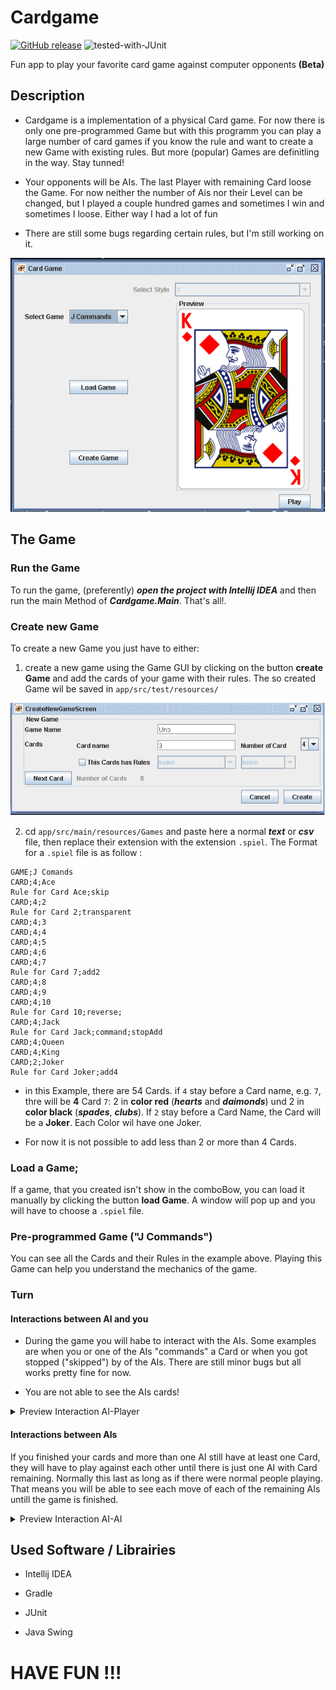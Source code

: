# Cardgame 

[![GitHub release](https://img.shields.io/github/v/release/Josephbisso/Cardgame.svg)](https://github.com/JosephBisso/Cardgame/releases)
![tested-with-JUnit](https://img.shields.io/badge/Tested%20with-JUnit-6e5494.svg)

Fun app to play your favorite card game against computer opponents **(Beta)**

## Description

- Cardgame is a implementation of a physical Card game. For now there is only one pre-programmed Game but with this programm you can play a large number of card games if you know the rule and want to create a new Game with existing rules. But more (popular) Games are definitling in the way. Stay tunned!

- Your opponents will be AIs. The last Player with remaining Card loose the Game. For now neither the number of Ais nor their Level can be changed, but I played a couple hundred games and sometimes I win and sometimes I loose. Either way I had a lot of fun

- There are still some bugs regarding certain rules, but I'm still working on it.

<img src="https://github.com/JosephBisso/Cardgame/blob/main/preview/StartScreen_newStyle.png" width="700">

## The Game

### Run the Game

To run the game, (preferently) ***open the project with Intellij IDEA*** and then run the main Method of ***Cardgame.Main***. That's all!.

### Create new Game

To create a new Game you just have to either: 
1. create a new game using the Game GUI by clicking on the button **create Game** and add the cards of your game with their rules. The so created Game wil be saved in `app/src/test/resources/`

<img src="https://github.com/JosephBisso/Cardgame/blob/main/preview/CreateNewGameScreen.png" width="700">

2. cd `app/src/main/resources/Games` and paste here a normal ***text*** or ***csv*** file, then replace their extension with the extension `.spiel`. The Format for a `.spiel` file is as follow :

```
GAME;J Comands
CARD;4;Ace
Rule for Card Ace;skip
CARD;4;2
Rule for Card 2;transparent
CARD;4;3
CARD;4;4
CARD;4;5
CARD;4;6
CARD;4;7
Rule for Card 7;add2
CARD;4;8
CARD;4;9
CARD;4;10
Rule for Card 10;reverse;
CARD;4;Jack
Rule for Card Jack;command;stopAdd
CARD;4;Queen
CARD;4;King
CARD;2;Joker
Rule for Card Joker;add4
```

   - in this Example, there are 54 Cards. if `4` stay before a Card name, e.g. `7`, thre will be **4** Card `7`: 2 in **color red** (***hearts*** and ***daimonds***) und 2 in **color black** (***spades***, ***clubs***). If `2` stay before a Card Name, the Card will be a **Joker**. Each Color wil have one Joker. 

   - For now it is not possible to add less than 2 or more than 4 Cards.

### Load a Game;

If a game, that you created isn't show in the comboBow, you can load it manually by clicking the button **load Game**. A window will pop up and you will have to choose a `.spiel` file.

### Pre-programmed Game ("J Commands")

You can see all the Cards and their Rules in the example above. Playing this Game can help you understand the mechanics of the game.

### Turn

#### Interactions between AI and you

- During the game you will habe to interact with the AIs. Some examples are when you or one of the AIs "commands" a Card or when you got stopped ("skipped") by of the AIs. There are still minor bugs but all works pretty fine for now. 

- You are not able to see the AIs cards!

<details><summary> Preview Interaction AI-Player</summary><p>
  
<img src="https://github.com/JosephBisso/Cardgame/blob/main/preview/GamePlayScreen_interaction%20with_AI.png" width="700">

<img src="https://github.com/JosephBisso/Cardgame/blob/main/preview/GamePlayScreen_playerLosseToAIs.png" width="700">

</p></details>

#### Interactions between AIs

If you finished your cards and more than one AI still have at least one Card, they will have to play against each other until there is just one AI with Card remaining. Normally this last as long as if there were normal people playing. That means you will be able to see each move of each of the remaining AIs untill the game is finished. 

<details><summary> Preview Interaction AI-AI</summary><p>
  
<img src="https://github.com/JosephBisso/Cardgame/blob/main/preview/GamePlayScreen_AIvsAivsAI.png" width="700">

<img src="https://github.com/JosephBisso/Cardgame/blob/main/preview/GamePlayScreen_AI_1_loose_aigainstAIs.png" width="700">

</p></details>

## Used Software / Librairies

- Intellij IDEA

- Gradle

- JUnit

- Java Swing

# HAVE FUN !!!


